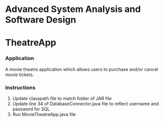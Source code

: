 # Advanced System Analysis and Software Design 

# TheatreApp

### Application
A movie theatre application which allows users to purchase and/or cancel movie tickets. 


### Instructions
1) Update classpath file to match folder of JAR file
2) Update line 34 of DatabaseConnector.java file to reflect username and password for SQL
3) Run MovieTheatreApp.java file

